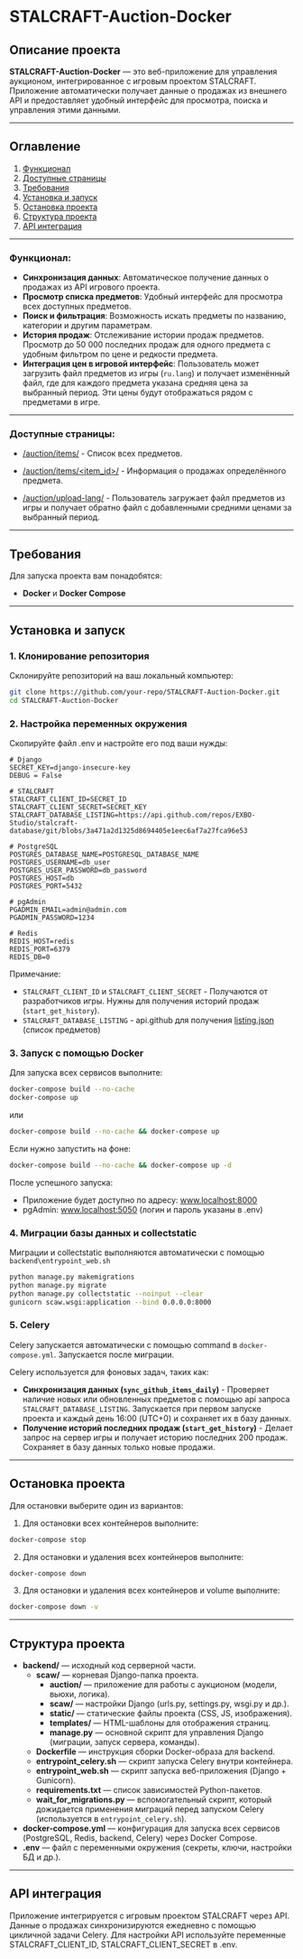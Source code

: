 # STALCRAFT-Auction-Docker

## Описание проекта

**STALCRAFT-Auction-Docker** — это веб-приложение для управления аукционом, интегрированное с игровым проектом STALCRAFT. Приложение автоматически получает данные о продажах из внешнего API и предоставляет удобный интерфейс для просмотра, поиска и управления этими данными.

---

## Оглавление
1. [Функционал](#Функционал)
2. [Доступные страницы](#Доступные-страницы)
3. [Требования](#Требования)
4. [Установка и запуск](#Установка-и-запуск)
5. [Остановка проекта](#Остановка-проекта)
6. [Структура проекта](#Структура-проекта)
7. [API интеграция](#API-интеграция)

---

### Функционал:
- **Синхронизация данных**: Автоматическое получение данных о продажах из API игрового проекта.
- **Просмотр списка предметов**: Удобный интерфейс для просмотра всех доступных предметов.
- **Поиск и фильтрация**: Возможность искать предметы по названию, категории и другим параметрам.
- **История продаж**: Отслеживание истории продаж предметов. Просмотр до 50 000 последних продаж для одного предмета с удобным фильтром по цене и редкости предмета.
- **Интеграция цен в игровой интерфейс**: Пользователь может загрузить файл предметов из игры (`ru.lang`) и получает изменённый файл, где для каждого предмета указана средняя цена за выбранный период. Эти цены будут отображаться рядом с предметами в игре.

---

### Доступные страницы:
- [/auction/items/](www.localhost:8000/auction/items/) - Список всех предметов.

- [/auction/items/<item_id>/](www.localhost:8000/auction/items/9mmq/) - Информация о продажах определённого предмета.

- [/auction/upload-lang/](www.localhost:8000/auction/upload-lang/) - Пользователь загружает файл предметов из игры и получает обратно файл с добавленными средними ценами за выбранный период.

---

## Требования

Для запуска проекта вам понадобятся:
- **Docker** и **Docker Compose**

---

## Установка и запуск

### 1. Клонирование репозитория
Склонируйте репозиторий на ваш локальный компьютер:
```bash
git clone https://github.com/your-repo/STALCRAFT-Auction-Docker.git
cd STALCRAFT-Auction-Docker
```

### 2. Настройка переменных окружения
Скопируйте файл .env и настройте его под ваши нужды:
```
# Django
SECRET_KEY=django-insecure-key
DEBUG = False

# STALCRAFT
STALCRAFT_CLIENT_ID=SECRET_ID
STALCRAFT_CLIENT_SECRET=SECRET_KEY
STALCRAFT_DATABASE_LISTING=https://api.github.com/repos/EXBO-Studio/stalcraft-database/git/blobs/3a471a2d1325d8694405e1eec6af7a27fca96e53

# PostgreSQL
POSTGRES_DATABASE_NAME=POSTGRESQL_DATABASE_NAME
POSTGRES_USERNAME=db_user
POSTGRES_USER_PASSWORD=db_password
POSTGRES_HOST=db
POSTGRES_PORT=5432

# pgAdmin
PGADMIN_EMAIL=admin@admin.com
PGADMIN_PASSWORD=1234

# Redis
REDIS_HOST=redis
REDIS_PORT=6379
REDIS_DB=0
```

Примечание:
- `STALCRAFT_CLIENT_ID` и `STALCRAFT_CLIENT_SECRET` - Получаются от разработчиков игры. Нужны для получения историй продаж (`start_get_history`).
- `STALCRAFT_DATABASE_LISTING` - api.github для получения [listing.json](https://github.com/EXBO-Studio/stalcraft-database/blob/main/ru/listing.json) (список предметов)

### 3. Запуск с помощью Docker
Для запуска всех сервисов выполните:
```bash
docker-compose build --no-cache
docker-compose up
```

или
```bash
docker-compose build --no-cache && docker-compose up
```

Если нужно запустить на фоне:
```bash
docker-compose build --no-cache && docker-compose up -d
```

После успешного запуска:
- Приложение будет доступно по адресу: www.localhost:8000
- pgAdmin: www.localhost:5050 (логин и пароль указаны в .env)

### 4. Миграции базы данных и collectstatic
Миграции и collectstatic выполняются автоматически с помощью `backend\entrypoint_web.sh`
```bash
python manage.py makemigrations
python manage.py migrate
python manage.py collectstatic --noinput --clear
gunicorn scaw.wsgi:application --bind 0.0.0.0:8000
```

### 5. Celery
Celery запускается автоматически с помощью command в `docker-compose.yml`.
Запускается после миграции.

Celery используется для фоновых задач, таких как: 
- **Синхронизация данных (`sync_github_items_daily`)** - Проверяет наличие новых или обновленных предметов с помощью api запроса `STALCRAFT_DATABASE_LISTING`. Запускается при первом запуске проекта и каждый день 16:00 (UTC+0) и сохраняет их в базу данных.
- **Получение историй последних продаж (`start_get_history`)** - Делает запрос на сервер игры и получает историю последних 200 продаж. Сохраняет в базу данных только новые продажи.

---

## Остановка проекта
Для остановки выберите один из вариантов:

1. Для остановки всех контейнеров выполните:
```bash
docker-compose stop
```

2. Для остановки и удаления всех контейнеров выполните:
```bash
docker-compose down
```

3. Для остановки и удаления всех контейнеров и volume выполните:
```bash
docker-compose down -v
```

---

## Структура проекта
- **backend/** — исходный код серверной части.
  - **scaw/** — корневая Django-папка проекта.
    - **auction/** — приложение для работы с аукционом (модели, вьюхи, логика).
    - **scaw/** — настройки Django (urls.py, settings.py, wsgi.py и др.).
    - **static/** — статические файлы проекта (CSS, JS, изображения).
    - **templates/** — HTML-шаблоны для отображения страниц.
    - **manage.py** — основной скрипт для управления Django (миграции, запуск сервера, команды).
  - **Dockerfile** — инструкция сборки Docker-образа для backend.
  - **entrypoint_celery.sh** — скрипт запуска Celery внутри контейнера.
  - **entrypoint_web.sh** — скрипт запуска веб-приложения (Django + Gunicorn).
  - **requirements.txt** — список зависимостей Python-пакетов.
  - **wait_for_migrations.py** — вспомогательный скрипт, который дожидается применения миграций перед запуском Celery (используется в `entrypoint_celery.sh`).
- **docker-compose.yml** — конфигурация для запуска всех сервисов (PostgreSQL, Redis, backend, Celery) через Docker Compose.
- **.env** — файл с переменными окружения (секреты, ключи, настройки БД и др.).

---

## API интеграция
Приложение интегрируется с игровым проектом STALCRAFT через API. Данные о продажах синхронизируются ежедневно с помощью цикличной задачи Celery. Для настройки API используйте переменные STALCRAFT_CLIENT_ID, STALCRAFT_CLIENT_SECRET в .env.

